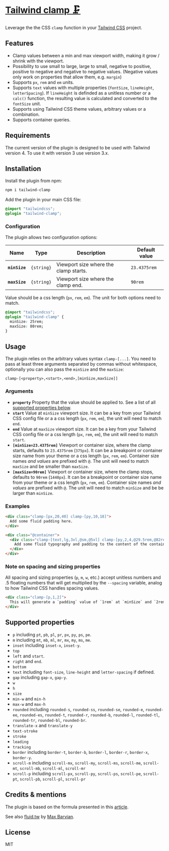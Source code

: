 # [Tailwind clamp 🗜️](https://nicolas-cusan.github.io/tailwind-clamp/)

Leverage the the CSS `clamp` function in your [Tailwind CSS](https://tailwindcss.com/) project.

## Features

- Clamp values between a min and max viewport width, making it grow / shrink with the viewport.
- Possibility to use small to large, large to small, negative to positive, positive to negative and negative to negative values. (Negative values only work on properties that allow them, e.g. `margin`)
- Supports `px`, `rem` and `em` units.
- Supports `text` values with multiple properties (`fontSize`, `lineHeight`, `letterSpacing`). If `lineHeight` is definded as a unitless number or a `calc()` function, the resulting value is calculated and converted to the `fontSize` unit.
- Supports using Tailwind CSS theme values, arbitrary values or a combination.
- Supports container queries.

## Requirements

The current version of the plugin is designed to be used with Tailwind version 4. To use it with version 3 use version 3.x.

## Installation

Install the plugin from npm:

```sh
npm i tailwind-clamp
```

Add the plugin in your main CSS file:

```css
@import "tailwindcss";
@plugin "tailwind-clamp";
```

### Configuration

The plugin allows two configuration options:

| Name          | Type       | Description                           | Default value |
| ------------- | ---------- | ------------------------------------- | ------------- |
| **`minSize`** | `{string}` | Viewport size where the clamp starts. | `23.4375rem`  |
| **`maxSize`** | `{string}` | Viewport size where the clamp end.    | `90rem`       |

Value should be a css length (`px`, `rem`, `em`). The unit for both options need to match.

```css
@import "tailwindcss";
@plugin "tailwind-clamp" {
  minSize: 25rem;
  maxSize: 80rem;
}
```

## Usage

The plugin relies on the arbitrary values syntax `clamp-[...]`. You need to pass at least three arguments separated by commas without whitespace, optionally you can also pass the `minSize` and the `maxSize`:

```
clamp-[<property>,<start>,<end>,[minSize,maxSize]]
```

### Arguments

- **`property`** Property that the value should be applied to. See a list of all [supported properties below](#supported-properties).
- **`start`** Value at `minSize` viewport size. It can be a key from your Tailwind CSS config file or a a css length (`px`, `rem`, `em`), the unit will need to match `end`.
- **`end`** Value at `maxSize` viewport size. It can be a key from your Tailwind CSS config file or a css length (`px`, `rem`, `em`), the unit will need to match `start`.
- **`[minSize=23.4375rem]`** Viewport or container size, where the clamp starts, defaults to `23.4375rem` (`375px`). It can be a breakpoint or container size name from your theme or a css length (`px`, `rem`, `em`). Container size names _and values_ are prefixed with `@`. The unit will need to match `maxSize` and be smaller than `maxSize`.
- **`[maxSize=90rem]`** Viewport or container size, where the clamp stops, defaults to `90rem` (`1440px`). It can be a breakpoint or container size name from your theme or a css length (`px`, `rem`, `em`). Container size names _and values_ are prefixed with `@`. The unit will need to match `minSize` and be be larger than `minSize`.

### Examples

```html
<div class="clamp-[px,20,40] clamp-[py,10,18]">
  Add some fluid padding here.
</div>

<div class="@container">
  <div class="clamp-[text,lg,3xl,@sm,@5xl] clamp-[py,2,4,@29.5rem,@82rem]">
    Add some fluid typography and padding to the content of the container.
  </div>
</div>
```

### Note on spacing and sizing properties

All spacing and sizing properties (`p`, `m`, `w`, etc.) accept unitless numbers and .5 floating numbers that will get multiplied by the `--spacing` variable, analog to how Tailwind CSS handles spacing values.

```html
<div class="clamp-[p,1,2]">
  This will generate a `padding` value of `1rem` at `minSize` and `2rem` at `maxSize`.
</div>
```

## Supported properties

- `p` including `pt`, `pb`, `pl`, `pr`, `px`, `py`, `ps`, `pe`.
- `m` including `mt`, `mb`, `ml`, `mr`, `mx`, `my`, `ms`, `me`.
- `inset` including `inset-x`, `inset-y`.
- `top`
- `left` and `start`.
- `right` and `end`.
- `bottom`
- `text` including `font-size`, `line-height` and `letter-spacing` if defined.
- `gap` including `gap-x`, `gap-y`.
- `w`
- `h`
- `size`
- `min-w` and `min-h`
- `max-w` and `max-h`
- `rounded` including `rounded-s`, `rounded-ss`, `rounded-se`, `rounded-e`, `rounded-ee`, `rounded-es`, `rounded-t`, `rounded-r`, `rounded-b`, `rounded-l`, `rounded-tl`, `rounded-tr`, `rounded-bl`, `rounded-br`.
- `translate-x` and `translate-y`
- `text-stroke`
- `stroke`
- `leading`
- `tracking`
- `border` including `border-t`, `border-b`, `border-l`, `border-r`, `border-x`, `border-y`.
- `scroll-m` including `scroll-mx`, `scroll-my`, `scroll-ms`, `scroll-me`, `scroll-mt`, `scroll-mb`, `scroll-ml`, `scroll-mr`
- `scroll-p` including `scroll-px`, `scroll-py`, `scroll-ps`, `scroll-pe`, `scroll-pt`, `scroll-pb`, `scroll-pl`, `scroll-pr`

## Credits & mentions

The plugin is based on the formula presented in this [article](https://chriskirknielsen.com/blog/modern-fluid-typography-with-clamp/).

See also [fluid.tw](https://fluid.tw/) by [Max Barvian](https://barvian.me/).

## License

MIT